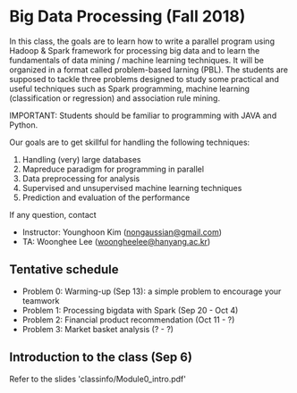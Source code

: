 # Big Data Processing (Fall 2018)

In this class, the goals are to learn how to write a parallel program using Hadoop & Spark framework for processing big data and to learn the fundamentals of data mining / machine learning techniques. It will be organized in a format called problem-based larning (PBL). The students are supposed to tackle three problems designed to study some practical and useful techniques such as Spark programming, machine learning (classification or regression) and association rule mining.

IMPORTANT: Students should be familiar to programming with JAVA and Python.

Our goals are to get skillful for handling the following techniques:
1) Handling (very) large databases
2) Mapreduce paradigm for programming in parallel
3) Data preprocessing for analysis
4) Supervised and unsupervised machine learning techniques
5) Prediction and evaluation of the performance

If any question, contact
* Instructor: Younghoon Kim (nongaussian@gmail.com)
* TA: Woonghee Lee (woongheelee@hanyang.ac.kr)

## Tentative schedule

* Problem 0: Warming-up (Sep 13): a simple problem to encourage your teamwork
* Problem 1: Processing bigdata with Spark (Sep 20 - Oct 4)
* Problem 2: Financial product recommendation (Oct 11 - ?)
* Problem 3: Market basket analysis (? - ?)

## Introduction to the class (Sep 6)

Refer to the slides 'classinfo/Module0_intro.pdf'
